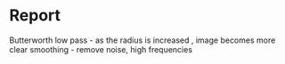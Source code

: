 # Report

Butterworth low pass - as the radius is increased , image becomes more clear
smoothing - remove noise, high frequencies